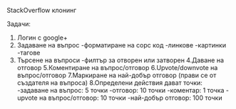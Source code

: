 StackOverflow клонинг

Задачи:

1. Логин с google+
2. Задаване на въпрос
    -форматиране на сорс код
    -линкове
    -картинки
    -тагове
3. Търсене на въпроси
    -филтър за отворен или затворен
4.Даване на отговор
5.Коментиране на въпрос/отговор
6.Upvote/downvote на въпрос/отговор
7.Маркиране на най-добър отговор (прави се от създателя на въпроса)
8.Определени действия дават точки:
    -задаване на въпрос: 5 точки
    -отговор: 10 точки
    -коментар: 1 точка
    -upvote на въпрос/отговор: 10 точки
    -най-добър отговор: 100 точки
